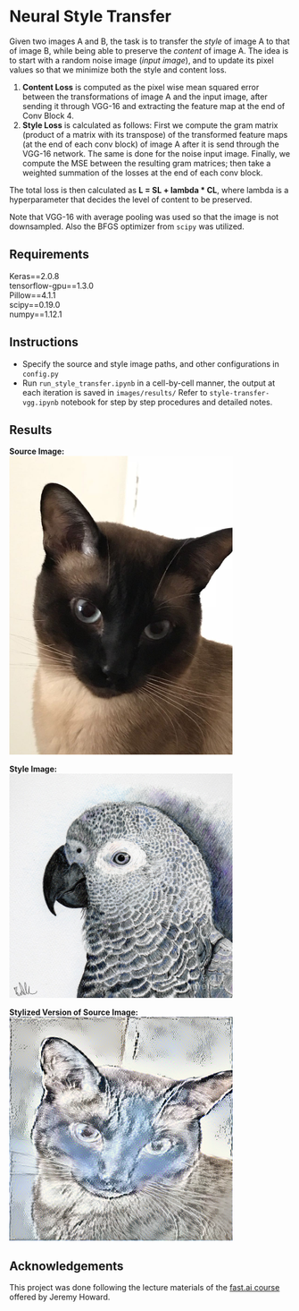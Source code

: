 # Neural Style Transfer
Given two images A and B, the task is to transfer the *style* of image A to that of image B, while being able to preserve the *content* of image A. 
The idea is to start with a random noise image (*input image*), and to update its pixel values so that we minimize both the style and content loss. 
1. **Content Loss** is computed as the pixel wise mean squared error between the transformations of image A and the input image, after sending it through VGG-16 and extracting the feature map at the end of Conv Block 4.
2. **Style Loss** is calculated as follows: First we compute the gram matrix (product of a matrix with its transpose) of the transformed feature maps (at the end of each conv block) of image A after it is send through the VGG-16 network. The same is done for the noise input image. Finally, we compute the MSE between the resulting gram matrices; then take a weighted summation of the losses at the end of each conv block. 

The total loss is then calculated as **L = SL + lambda * CL**, where lambda is a hyperparameter that decides the level of content to be preserved.  

Note that VGG-16 with average pooling was used so that the image is not downsampled. Also the BFGS optimizer from `scipy` was utilized.   

## Requirements
Keras==2.0.8 <br>
tensorflow-gpu==1.3.0 <br>
Pillow==4.1.1 <br>
scipy==0.19.0 <br>
numpy==1.12.1 <br>

## Instructions
- Specify the source and style image paths, and other configurations in `config.py`
- Run `run_style_transfer.ipynb` in a cell-by-cell manner, the output at each iteration is saved in `images/results/`
Refer to `style-transfer-vgg.ipynb` notebook for step by step procedures and detailed notes.

## Results
**Source Image:**
<br>
<img src="images/originals/mili.jpg" width="400"/>
<br>

**Style Image:**
<br>
<img src="images/styles/style_5.jpg" width="400"/>
<br>

**Stylized Version of Source Image:**
<br>
<img src="images/results/res_at_iteration_9.png" width="400"/>
<br>


## Acknowledgements
This project was done following the lecture materials of the [fast.ai course](http://course.fast.ai/lessons/lesson8.html) offered by Jeremy Howard.
